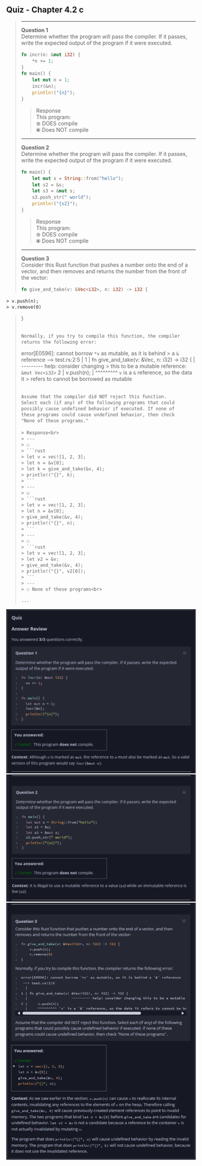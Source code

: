 ## Quiz - Chapter 4.2 c ##

> ---
> **Question 1**<br>
> Determine whether the program will pass the compiler. If it 
> passes, write the expected output of the program if it were 
> executed.
>
> ```rust
> fn incr(n: &mut i32) {
>     *n += 1;
> }
> fn main() {
>     let mut n = 1;
>     incr(&n);
>     println!("{n}");
> }
> ```
>
> > Response<br>
> > This program:<br>
> > ⊚ DOES compile<br>
> > ⦿ Does NOT compile<br>
> 
> ---
>
> **Question 2**<br>
> Determine whether the program will pass the compiler. If it 
> passes, write the expected output of the program if it were 
> executed.
>
> ```rust
> fn main() {
>     let mut s = String::from("hello");
>     let s2 = &s;
>     let s3 = &mut s;
>     s3.push_str(" world");
>     println!("{s2}");
> }
> ```
>
> > Response<br>
> > This program:<br>
> > ⊚ DOES compile<br>
> > ⦿ Does NOT compile<br>
> 
> ---
>
> **Question 3**<br>
> Consider this Rust function that pushes a number onto the 
> end of a vector, and then removes and returns the number 
> from the front of the vector:
>
> ```rust
> fn give_and_take(v: &Vec<i32>, n: i32) -> i32 {
    > v.push(n);
    > v.remove(0)
> }
> ```
> 
> Normally, if you try to compile this function, the compiler 
> returns the following error:
> ```
> error[E0596]: cannot borrow `*v` as mutable, as it is behind > a `&` reference
>   --> test.rs:2:5
>   |
> 1 | fn give_and_take(v: &Vec<i32>, n: i32) -> i32 {
>   |                     --------- help: consider changing > this to be a mutable reference: `&mut Vec<i32>`
> 2 |     v.push(n);
>   |     ^^^^^^^^^ `v` is a `&` reference, so the data it > refers to cannot be borrowed as mutable
> ```
> 
> Assume that the compiler did NOT reject this function. 
> Select each (if any) of the following programs that could 
> possibly cause undefined behavior if executed. If none of 
> these programs could cause undefined behavior, then check 
> "None of these programs."
>
> > Response<br>
> > ---
> > ☐
> > ```rust
> > let v = vec![1, 2, 3];
> > let n = &v[0];
> > let k = give_and_take(&v, 4);
> > println!("{}", k);
> > ```
> > ---
> > ☑
> > ```rust
> > let v = vec![1, 2, 3];
> > let n = &v[0];
> > give_and_take(&v, 4);
> > println!("{}", n);
> > ```
> > ---
> > ☐
> > ```rust
> > let v = vec![1, 2, 3];
> > let v2 = &v;
> > give_and_take(&v, 4);
> > println!("{}", v2[0]);
> > ```
> > ---
> > ☐ None of these programs<br>
> 
> ---
> 

![image](../additional-files/images/quiz_0402c1.png)
![image](../additional-files/images/quiz_0402c2.png)
![image](../additional-files/images/quiz_0402c3.png)
